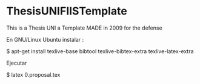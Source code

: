 # ThesisUNIFIISTemplate
This is a Thesis UNI a Template MADE in 2009 for the defense 

En GNU/Linux Ubuntu instalar :

$ apt-get install texlive-base bibtool texlive-bibtex-extra texlive-latex-extra

Ejecutar

$ latex 0.proposal.tex
